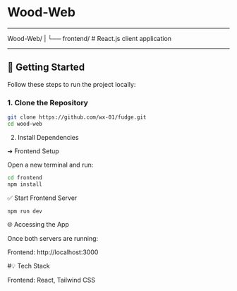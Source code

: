 # Wood-Web

---

Wood-Web/
|
└── frontend/      # React.js client application

---

## 🚀 Getting Started

Follow these steps to run the project locally:

### 1. Clone the Repository

```bash
git clone https://github.com/wx-01/fudge.git
cd wood-web
```


2. Install Dependencies
   
➔ Frontend Setup

Open a new terminal and run:

```bash
cd frontend
npm install
```
✅ Start Frontend Server

```bash
npm run dev
```

🌐 Accessing the App

Once both servers are running:

Frontend: http://localhost:3000


#💡 Tech Stack

Frontend: React, Tailwind CSS
